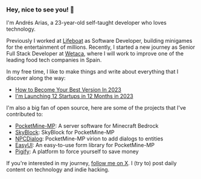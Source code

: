 ### Hey, nice to see you! 👋

I'm Andrés Arias, a 23-year-old self-taught developer who loves technology.

Previously I worked at [Lifeboat](https://twitter.com/LifeboatNetwork) as Software Developer, building minigames for the entertainment of millions. Recently, I started a new journey as Senior Full Stack Developer at [Wetaca](https://wetaca.com), where I will work to improve one of the leading food tech companies in Spain.

In my free time, I like to make things and write about everything that I discover along the way:

- [How to Become Your Best Version In 2023](https://blog.dresnite.com/how-to-become-your-best-version-in-2023)
- [I'm Launching 12 Startups in 12 Months in 2023](https://blog.dresnite.com/im-launching-12-startups-in-12-months-in-2023)

I'm also a big fan of open source, here are some of the projects that I've contributed to:

- [PocketMine-MP](https://github.com/pmmp/pocketmine-mp): A server software for Minecraft Bedrock
- [SkyBlock](https://github.com/dresnite/skyblock): SkyBlock for PocketMine-MP
- [NPCDialog](https://github.com/dresnite/npcdialog): PocketMine-MP virion to add dialogs to entities
- [EasyUI](https://github.com/dresnite/easyui): An easy-to-use form library for PocketMine-MP
- [Pigify](https://github.com/pigifyapp/pigify-core): A platform to force yourself to save money

If you're interested in my journey, [follow me on X](https://x.com/dresnite). I (try to) post daily content on technology and indie hacking.
